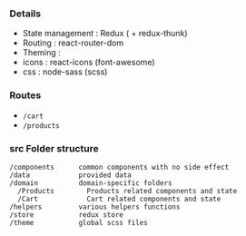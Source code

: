 ### Details 

- State management : Redux ( + redux-thunk) 
- Routing : react-router-dom 
- Theming : 
 - icons : react-icons (font-awesome) 
 - css : node-sass (scss) 


### Routes

 - `/cart` 
 - `/products` 

### src Folder structure

```
/components      common components with no side effect
/data            provided data
/domain          domain-specific folders
  /Products        Products related components and state
  /Cart            Cart related components and state
/helpers         various helpers functions
/store           redux store
/theme           global scss files

```
